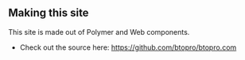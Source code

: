 ## Making this site
This site is made out of Polymer and Web components.
- Check out the source here: https://github.com/btopro/btopro.com
